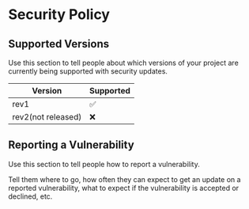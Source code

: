 # Security Policy

## Supported Versions

Use this section to tell people about which versions of your project are
currently being supported with security updates.

| Version | Supported          |
| ------- | ------------------ |
| rev1   | :white_check_mark: |
| rev2(not released)  | :x:                |

## Reporting a Vulnerability

Use this section to tell people how to report a vulnerability.

Tell them where to go, how often they can expect to get an update on a
reported vulnerability, what to expect if the vulnerability is accepted or
declined, etc.
